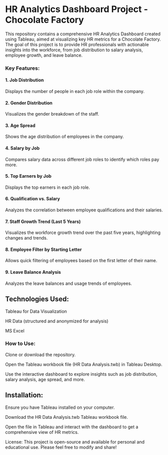 # HR Analytics Dashboard Project - Chocolate Factory
This repository contains a comprehensive HR Analytics Dashboard created using Tableau, aimed at visualizing key HR metrics for a Chocolate Factory. The goal of this project is to provide HR professionals with actionable insights into the workforce, from job distribution to salary analysis, employee growth, and leave balance.

### Key Features:
#### 1. Job Distribution
Displays the number of people in each job role within the company.
#### 2. Gender Distribution
Visualizes the gender breakdown of the staff.
#### 3. Age Spread
Shows the age distribution of employees in the company.
#### 4. Salary by Job
Compares salary data across different job roles to identify which roles pay more.
#### 5. Top Earners by Job
Displays the top earners in each job role.
#### 6. Qualification vs. Salary
Analyzes the correlation between employee qualifications and their salaries.
#### 7. Staff Growth Trend (Last 5 Years)
Visualizes the workforce growth trend over the past five years, highlighting changes and trends.
#### 8. Employee Filter by Starting Letter
Allows quick filtering of employees based on the first letter of their name.
#### 9. Leave Balance Analysis
Analyzes the leave balances and usage trends of employees.


## Technologies Used:
Tableau for Data Visualization

HR Data (structured and anonymized for analysis)

MS Excel

### How to Use:
Clone or download the repository.

Open the Tableau workbook file (HR Data Analysis.twb) in Tableau Desktop.

Use the interactive dashboard to explore insights such as job distribution, salary analysis, age spread, and more.


## Installation:
Ensure you have Tableau installed on your computer.

Download the HR Data Analysis.twb Tableau workbook file.

Open the file in Tableau and interact with the dashboard to get a comprehensive view of HR metrics.


License:
This project is open-source and available for personal and educational use. Please feel free to modify and share!
